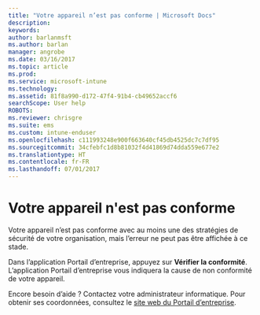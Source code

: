 ```yaml
---
title: "Votre appareil n’est pas conforme | Microsoft Docs"
description: 
keywords: 
author: barlanmsft
ms.author: barlan
manager: angrobe
ms.date: 03/16/2017
ms.topic: article
ms.prod: 
ms.service: microsoft-intune
ms.technology: 
ms.assetid: 81f8a990-d172-47f4-91b4-cb49652accf6
searchScope: User help
ROBOTS: 
ms.reviewer: chrisgre
ms.suite: ems
ms.custom: intune-enduser
ms.openlocfilehash: c111993248e900f663640cf45db4525dc7c7df95
ms.sourcegitcommit: 34cfebfc1d8b81032f4d41869d74dda559e677e2
ms.translationtype: HT
ms.contentlocale: fr-FR
ms.lasthandoff: 07/01/2017
---
```

# <a name="your-device-is-noncompliant"></a>Votre appareil n'est pas conforme

Votre appareil n’est pas conforme avec au moins une des stratégies de sécurité de votre organisation, mais l’erreur ne peut pas être affichée à ce stade.  

Dans l’application Portail d’entreprise, appuyez sur **Vérifier la conformité**. L’application Portail d’entreprise vous indiquera la cause de non conformité de votre appareil.

Encore besoin d’aide ? Contactez votre administrateur informatique. Pour obtenir ses coordonnées, consultez le [site web du Portail d’entreprise](http://portal.manage.microsoft.com).
